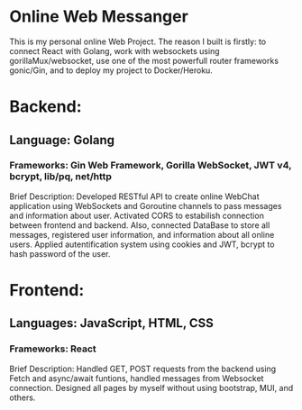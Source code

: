 # Online Web Messanger

This is my personal online Web Project. The reason I built is firstly: to connect React with Golang, work with websockets using gorillaMux/websocket, use one of the most powerfull router frameworks gonic/Gin, and to deploy my project to Docker/Heroku.

# Backend:

## Language: Golang

### Frameworks: Gin Web Framework, Gorilla WebSocket, JWT v4, bcrypt, lib/pq, net/http

Brief Description: Developed RESTful API to create online WebChat application using WebSockets and Goroutine channels to pass messages and information about user. Activated CORS to estabilish connection between frontend and backend. Also, connected DataBase to store all messages, registered user information, and information about all online users. Applied autentification system using cookies and JWT, bcrypt to hash password of the user.

# Frontend:

## Languages: JavaScript, HTML, CSS

### Frameworks: React

Brief Description: Handled GET, POST requests from the backend using Fetch and async/await funtions, handled messages from Websocket connection. Designed all pages by myself without using bootstrap, MUI, and others.